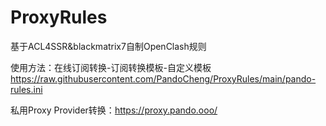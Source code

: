 # ProxyRules
基于ACL4SSR&blackmatrix7自制OpenClash规则

使用方法：在线订阅转换-订阅转换模板-自定义模板 https://raw.githubusercontent.com/PandoCheng/ProxyRules/main/pando-rules.ini


私用Proxy Provider转换：https://proxy.pando.ooo/


